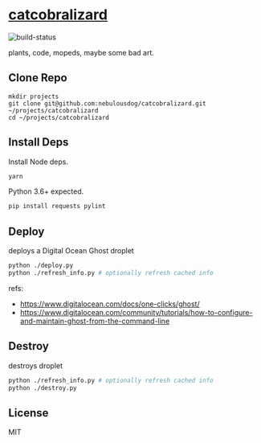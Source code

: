 # [catcobralizard](https://catcobralizard.com)

![build-status](https://travis-ci.org/nebulousdog/catcobralizard.svg?branch=master)

plants, code, mopeds, maybe some bad art.

## Clone Repo

```
mkdir projects
git clone git@github.com:nebulousdog/catcobralizard.git ~/projects/catcobralizard
cd ~/projects/catcobralizard
```

## Install Deps

Install Node deps.

```bash
yarn
```

Python 3.6+ expected.

```bash
pip install requests pylint
```

## Deploy

deploys a Digital Ocean Ghost droplet  

```bash
python ./deploy.py
python ./refresh_info.py # optionally refresh cached info
```

refs:
* https://www.digitalocean.com/docs/one-clicks/ghost/
* https://www.digitalocean.com/community/tutorials/how-to-configure-and-maintain-ghost-from-the-command-line

## Destroy

destroys droplet

```bash
python ./refresh_info.py # optionally refresh cached info
python ./destroy.py
```

## License

MIT
